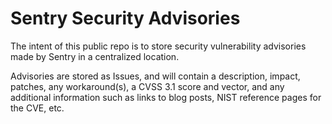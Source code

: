 # Sentry Security Advisories
The intent of this public repo is to store security vulnerability advisories made by Sentry in a centralized location. 

Advisories are stored as Issues, and will contain a description, impact, patches, any workaround(s), a CVSS 3.1 score and vector, and any additional information such as links to blog posts, NIST reference pages for the CVE, etc.

